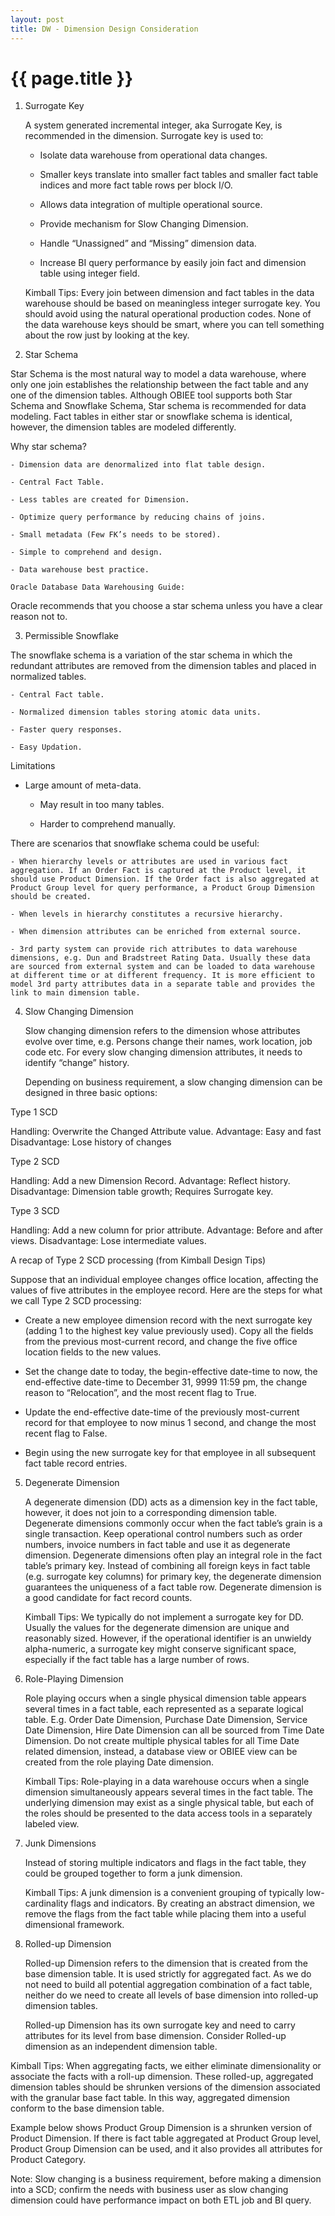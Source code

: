 ```yaml
---
layout: post
title: DW - Dimension Design Consideration
---
```


{{ page.title }}
================

1) Surrogate Key

	A system generated incremental integer, aka Surrogate Key, is recommended in the dimension. Surrogate key is used to:

	  - Isolate data warehouse from operational data changes.

	  - Smaller keys translate into smaller fact tables and smaller fact table indices and more fact table rows per block I/O.

	  - Allows data integration of multiple operational source.

	  - Provide mechanism for Slow Changing Dimension.

	  - Handle “Unassigned” and “Missing” dimension data.

	  - Increase BI query performance by easily join fact and dimension table using integer field.

	Kimball Tips: Every join between dimension and fact tables in the data warehouse should be based on meaningless integer surrogate key. You should avoid using the natural operational production codes. None of the data warehouse keys should be smart, where you can tell something about the row just by looking at the key.

2) Star Schema 

  Star Schema is the most natural way to model a data warehouse, where only one join establishes the relationship between the fact table and any one of the dimension tables. Although OBIEE tool supports both Star Schema and Snowflake Schema, Star schema is recommended for data modeling. Fact tables in either star or snowflake schema is identical, however, the dimension tables are modeled differently. 

Why star schema?

	- Dimension data are denormalized into flat table design. 

	- Central Fact Table.

	- Less tables are created for Dimension.

	- Optimize query performance by reducing chains of joins.

	- Small metadata (Few FK’s needs to be stored).

	- Simple to comprehend and design.

	- Data warehouse best practice.
   
	Oracle Database Data Warehousing Guide:

Oracle recommends that you choose a star schema unless you have a clear reason not to.


3)	Permissible Snowflake

  The snowflake schema is a variation of the star schema in which the redundant attributes are removed from the dimension tables and placed in normalized tables.

	- Central Fact table.

	- Normalized dimension tables storing atomic data units.

	- Faster query responses.

	- Easy Updation.

Limitations	

  - Large amount of meta-data.

	- May result in too many tables.

	- Harder to comprehend manually.

There are scenarios that snowflake schema could be useful:	

	- When hierarchy levels or attributes are used in various fact aggregation. If an Order Fact is captured at the Product level, it should use Product Dimension. If the Order fact is also aggregated at Product Group level for query performance, a Product Group Dimension should be created.
         
	- When levels in hierarchy constitutes a recursive hierarchy.	

	- When dimension attributes can be enriched from external source.

	- 3rd party system can provide rich attributes to data warehouse dimensions, e.g. Dun and Bradstreet Rating Data. Usually these data are sourced from external system and can be loaded to data warehouse at different time or at different frequency. It is more efficient to model 3rd party attributes data in a separate table and provides the link to main dimension table.

4)	Slow Changing Dimension

	Slow changing dimension refers to the dimension whose attributes evolve over time, e.g. Persons change their names, work location, job code etc.  For every slow changing dimension attributes, it needs to identify “change” history.

	Depending on business requirement, a slow changing dimension can be designed in three basic options:
  
  Type 1 SCD
  
  Handling: Overwrite the Changed Attribute value.
  Advantage:	Easy and fast
  Disadvantage:	Lose history of changes
  
  Type 2 SCD
  
  Handling: Add a new Dimension Record.
  Advantage:	Reflect history.
  Disadvantage:		Dimension table growth; Requires Surrogate key.
  
  Type 3 SCD
  
  Handling: Add a new column for prior attribute.
  Advantage:	Before and after views.
  Disadvantage:		Lose intermediate values.
  
  A recap of Type 2 SCD processing (from Kimball Design Tips)

  Suppose that an individual employee changes office location, affecting the values of five attributes in the employee record. Here are the steps for what we call Type 2 SCD processing:
 
  - Create a new employee dimension record with the next surrogate key (adding 1 to the highest key value previously used). Copy all the fields from the previous most-current record, and change the five office location fields to the new values.

  - Set the change date to today, the begin-effective date-time to now, the end-effective date-time to December 31, 9999 11:59 pm, the change reason to “Relocation”, and the most recent flag to True.

  - Update the end-effective date-time of the previously most-current record for that employee to now minus 1 second, and change the most recent flag to False.

  - Begin using the new surrogate key for that employee in all subsequent fact table record entries.

5) Degenerate Dimension

	A degenerate dimension (DD) acts as a dimension key in the fact table, however, it does not join to a corresponding dimension table. Degenerate dimensions commonly occur when the fact table’s grain is a single transaction.
	Keep operational control numbers such as order numbers, invoice numbers in fact table and use it as degenerate dimension. Degenerate dimensions often play an integral role in the fact table’s primary key. Instead of combining all foreign keys in fact table (e.g. surrogate key columns) for primary key, the degenerate dimension guarantees the uniqueness of a fact table row. Degenerate dimension is a good candidate for fact record counts. 

	Kimball Tips: We typically do not implement a surrogate key for DD. Usually the values for the degenerate dimension are unique and reasonably sized. However, if the operational identifier is an unwieldy alpha-numeric, a surrogate key might conserve significant space, especially if the fact table has a large number of rows.

6)	Role-Playing Dimension

	Role playing occurs when a single physical dimension table appears several times in a fact table, each represented as a separate logical table. E.g. Order Date Dimension, Purchase Date Dimension, Service Date Dimension, Hire Date Dimension can all be sourced from Time Date Dimension. Do not create multiple physical tables for all Time Date related dimension, instead, a database view or OBIEE view can be created from the role playing Date dimension.

	Kimball Tips: Role-playing in a data warehouse occurs when a single dimension simultaneously appears several times in the fact table. The underlying dimension may exist as a single physical table, but each of the roles should be presented to the data access tools in a separately labeled view.

7)	Junk Dimensions

	Instead of storing multiple indicators and flags in the fact table, they could be grouped together to form a junk dimension.

	Kimball Tips: A junk dimension is a convenient grouping of typically low-cardinality flags and indicators. By creating an abstract dimension, we remove the flags from the fact table while placing them into a useful dimensional framework.
	 

8)	Rolled-up Dimension

	Rolled-up Dimension refers to the dimension that is created from the base dimension table. It is used strictly for aggregated fact. As we do not need to build all potential aggregation combination of a fact table, neither do we need to create all levels of base dimension into rolled-up dimension tables.

	Rolled-up Dimension has its own surrogate key and need to carry attributes for its level from base dimension. Consider Rolled-up dimension as an independent dimension table.

Kimball Tips: When aggregating facts, we either eliminate dimensionality or associate the facts with a roll-up dimension. These rolled-up, aggregated dimension tables should be shrunken versions of the dimension associated with the granular base fact table. In this way, aggregated dimension conform to the base dimension table.

Example below shows Product Group Dimension is a shrunken version of Product Dimension. If there is fact table aggregated at Product Group level, Product Group Dimension can be used, and it also provides all attributes for Product Category.

Note: Slow changing is a business requirement, before making a dimension into a SCD; confirm the needs with business user as slow changing dimension could have performance impact on both ETL job and BI query. 

  
  
